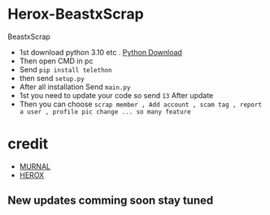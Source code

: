# Herox-BeastxScrap
BeastxScrap 


- 1st download python 3.10 etc . [Python Download](https://www.python.org/ftp/python/3.10.2/python-3.10.2-amd64.exe)
- Then open CMD in pc 
- Send `pip install telethon`
- then send `setup.py`
- After all installation Send `main.py`
- 1st you need to update your code so send `13` After update 
- Then you can choose `scrap member , Add account , scam tag , report a user , profile pic change ... so many feature`


# credit 

- [MURNAL](t.me/godmurnal)
- [HEROX](t.me/herox_xd)


## New updates comming soon stay tuned 
